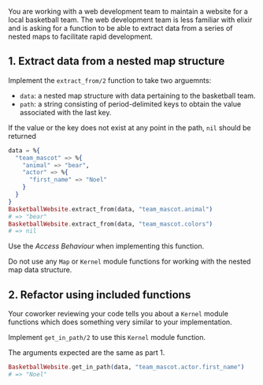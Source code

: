 You are working with a web development team to maintain a website for a local basketball team. The web development team is less familiar with elixir and is asking for a function to be able to extract data from a series of nested maps to facilitate rapid development.

## 1. Extract data from a nested map structure

Implement the `extract_from/2` function to take two arguemnts:

- `data`: a nested map structure with data pertaining to the basketball team.
- `path`: a string consisting of period-delimited keys to obtain the value associated with the last key.

If the value or the key does not exist at any point in the path, `nil` should be returned

```elixir
data = %{
  "team_mascot" => %{
    "animal" => "bear",
    "actor" => %{
      "first_name" => "Noel"
    }
  }
}
BasketballWebsite.extract_from(data, "team_mascot.animal")
# => "bear"
BasketballWebsite.extract_from(data, "team_mascot.colors")
# => nil
```

Use the _Access Behaviour_ when implementing this function.

Do not use any `Map` or `Kernel` module functions for working with the nested map data structure.

## 2. Refactor using included functions

Your coworker reviewing your code tells you about a `Kernel` module functions which does something very similar to your implementation.

Implement `get_in_path/2` to use this `Kernel` module function.

The arguments expected are the same as part 1.

```elixir
BasketballWebsite.get_in_path(data, "team_mascot.actor.first_name")
# => "Noel"
```
